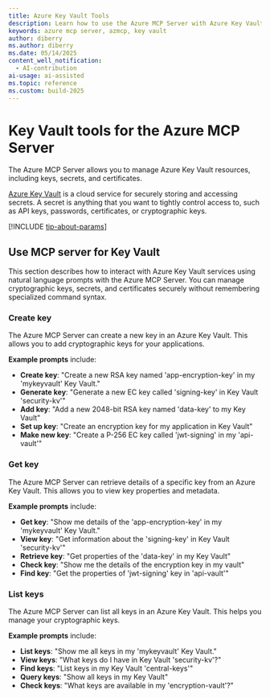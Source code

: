 ```yaml
---
title: Azure Key Vault Tools 
description: Learn how to use the Azure MCP Server with Azure Key Vault keys.
keywords: azure mcp server, azmcp, key vault
author: diberry
ms.author: diberry
ms.date: 05/14/2025
content_well_notification: 
  - AI-contribution
ai-usage: ai-assisted
ms.topic: reference
ms.custom: build-2025
--- 
```

# Key Vault tools for the Azure MCP Server

The Azure MCP Server allows you to manage Azure Key Vault resources, including keys, secrets, and certificates.

[Azure Key Vault](/azure/key-vault/general/overview) is a cloud service for securely storing and accessing secrets. A secret is anything that you want to tightly control access to, such as API keys, passwords, certificates, or cryptographic keys.

[!INCLUDE [tip-about-params](../includes/tools/parameter-consideration.md)]

## Use MCP server for Key Vault

This section describes how to interact with Azure Key Vault services using natural language prompts with the Azure MCP Server. You can manage cryptographic keys, secrets, and certificates securely without remembering specialized command syntax.

### Create key

The Azure MCP Server can create a new key in an Azure Key Vault. This allows you to add cryptographic keys for your applications.

**Example prompts** include:

- **Create key**: "Create a new RSA key named 'app-encryption-key' in my 'mykeyvault' Key Vault."
- **Generate key**: "Generate a new EC key called 'signing-key' in Key Vault 'security-kv'"
- **Add key**: "Add a new 2048-bit RSA key named 'data-key' to my Key Vault"
- **Set up key**: "Create an encryption key for my application in Key Vault"
- **Make new key**: "Create a P-256 EC key called 'jwt-signing' in my 'api-vault'"

### Get key

The Azure MCP Server can retrieve details of a specific key from an Azure Key Vault. This allows you to view key properties and metadata.

**Example prompts** include:

- **Get key**: "Show me details of the 'app-encryption-key' in my 'mykeyvault' Key Vault."
- **View key**: "Get information about the 'signing-key' in Key Vault 'security-kv'"
- **Retrieve key**: "Get properties of the 'data-key' in my Key Vault"
- **Check key**: "Show me the details of the encryption key in my vault"
- **Find key**: "Get the properties of 'jwt-signing' key in 'api-vault'"

### List keys

The Azure MCP Server can list all keys in an Azure Key Vault. This helps you manage your cryptographic keys.

**Example prompts** include:

- **List keys**: "Show me all keys in my 'mykeyvault' Key Vault."
- **View keys**: "What keys do I have in Key Vault 'security-kv'?"
- **Find keys**: "List keys in my Key Vault 'central-keys'"
- **Query keys**: "Show all keys in my Key Vault"
- **Check keys**: "What keys are available in my 'encryption-vault'?"

